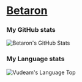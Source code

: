 # [Betaron](https://github.com/vudeam)

### My GitHub stats
![Betaron's GitHub Stats](https://github-readme-stats.vercel.app/api?username=betaron&bg_color=0d1117&count_private=true&show_icons=true&include_all_commits=true&hide_title=true&hide_border=true&text_color=25EAD4)

### My Language stats
![Vudeam's Language Top](https://github-readme-stats.vercel.app/api/top-langs/?username=betaron&bg_color=0d1117&langs_count=10&layout=compact&hide_title=true&hide_border=true&text_color=25EAD4)
